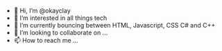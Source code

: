 - 👋 Hi, I’m @okayclay
- 👀 I’m interested in all things tech
- 🌱 I’m currently bouncing between HTML, Javascript, CSS C# and C++
- 💞️ I’m looking to collaborate on ...
- 📫 How to reach me ...

<!---
okayclay/okayclay is a ✨ special ✨ repository because its `README.md` (this file) appears on your GitHub profile.
You can click the Preview link to take a look at your changes.
--->
